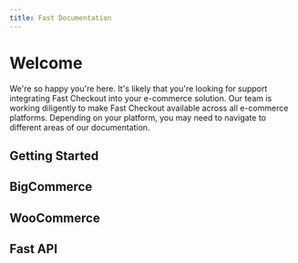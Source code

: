 ```yaml
---
title: Fast Documentation
---
```


# Welcome

We're so happy you're here. It's likely that you're looking for support integrating Fast Checkout into your e-commerce solution. Our team is working diligently to make Fast Checkout available across all e-commerce platforms. Depending on your platform, you may need to navigate to different areas of our documentation. 

## Getting Started

## BigCommerce

## WooCommerce

## Fast API

